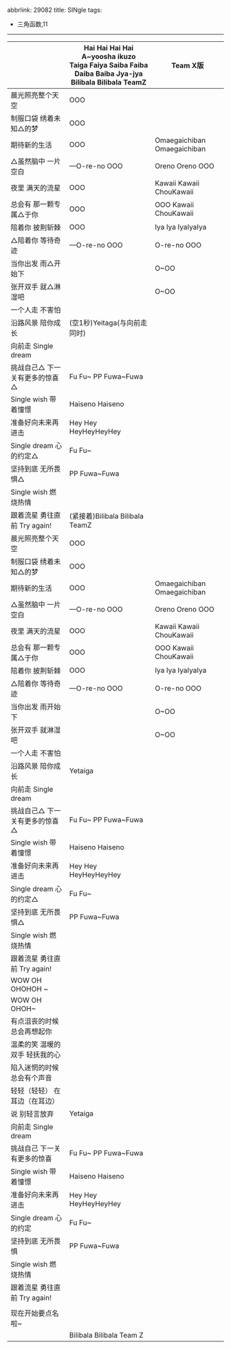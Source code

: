 abbrlink: 29082
title: SINgle
tags:
  - 三角函数,11
---
|      |Hai Hai Hai Hai<br>A~yoosha ikuzo<br>Taiga Faiya Saiba Faiba Daiba Baiba Jya-jya<br>Bilibala Bilibala TeamZ|Team X版|
|--|--|--|
|晨光照亮整个天空|OOO|      |
|制服口袋 绣着未知△的梦|OOO|      |
|期待新的生活|OOO|Omaegaichiban Omaegaichiban |
|△虽然脑中 一片空白|—O-re-no OOO|Oreno Oreno OOO|
|夜里 满天的流星|OOO|Kawaii Kawaii ChouKawaii|
|总会有 那一颗专属△于你|OOO|OOO Kawaii ChouKawaii|
|陪着你 披荆斩棘|OOO|Iya Iya IyaIyaIya|
|△陪着你 等待奇迹|—O-re-no OOO|O-re-no OOO|
|当你出发 雨△开始下|      |O~OO|
|张开双手 就△淋湿吧|      |O~OO|
|一个人走 不害怕|      |      |
|沿路风景 陪你成长|(空1秒)Yeitaga(与向前走同时)|      |
|向前走 Single dream|      |      |
|挑战自己△ 下一关有更多的惊喜△|Fu Fu~ PP Fuwa~Fuwa|      |
|Single wish 带着憧憬|Haiseno Haiseno|      |
|准备好向未来再进击|Hey Hey HeyHeyHeyHey|      |
|Single dream 心的约定△|Fu Fu~|      |
|坚持到底 无所畏惧△|PP Fuwa~Fuwa|      |
|Single wish 燃烧热情|      |      |
|跟着流星 勇往直前 Try again!|(紧接着)Bilibala Bilibala TeamZ|      |
|晨光照亮整个天空|OOO|      |
|制服口袋 绣着未知△的梦|OOO|      |
|期待新的生活|OOO|Omaegaichiban Omaegaichiban |
|△虽然脑中 一片空白|—O-re-no OOO|Oreno Oreno OOO|
|夜里 满天的流星|OOO|Kawaii Kawaii ChouKawaii|
|总会有 那一颗专属△于你|OOO|OOO Kawaii ChouKawaii|
|陪着你 披荆斩棘|OOO|Iya Iya IyaIyaIya|
|△陪着你 等待奇迹|—O-re-no OOO|O-re-no OOO|
|当你出发 雨开始下|      |O~OO|
|张开双手 就淋湿吧|      |O~OO|
|一个人走 不害怕|      |      |
|沿路风景 陪你成长|Yetaiga|      |
|向前走 Single dream|      |      |
|挑战自己△ 下一关有更多的惊喜△|Fu Fu~ PP Fuwa~Fuwa|      |
|Single wish 带着憧憬|Haiseno Haiseno|      |
|准备好向未来再进击|Hey Hey HeyHeyHeyHey|      |
|Single dream 心的约定△|Fu Fu~|      |
|坚持到底 无所畏惧△|PP Fuwa~Fuwa|      |
|Single wish 燃烧热情|      |      |
|跟着流星 勇往直前 Try again!|      |      |
|WOW OH OHOHOH ~|      |      |
|WOW OH OHOH~|      |      |
|有点沮丧的时候 总会再想起你|      |      |
|温柔的笑 温暖的双手 轻抚我的心|      |      |
|陷入迷惘的时候 总会有个声音|      |      |
|轻轻（轻轻） 在耳边（在耳边）|      |      |
|说 别轻言放弃|Yetaiga|      |
|向前走 Single dream|      |      |
|挑战自己 下一关有更多的惊喜|Fu Fu~ PP Fuwa~Fuwa|      |
|Single wish 带着憧憬|Haiseno Haiseno|      |
|准备好向未来再进击|Hey Hey HeyHeyHeyHey|      |
|Single dream 心的约定|Fu Fu~|      |
|坚持到底 无所畏惧|PP Fuwa~Fuwa|      |
|Single wish 燃烧热情|      |      |
|跟着流星 勇往直前 Try again!|      |      |
|      |      |      |
|现在开始要点名啦~|      |      |
|      |Bilibala Bilibala Team Z|      |